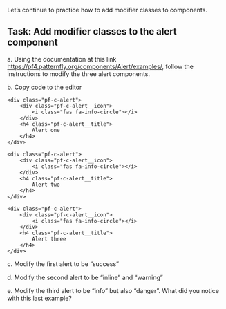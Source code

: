 Let’s continue to practice how to add modifier classes to components.

## Task: Add modifier classes to the alert component
a. Using the documentation at this link https://pf4.patternfly.org/components/Alert/examples/, follow the instructions to modify the three alert components.

b. Copy code to the editor
```
<div class="pf-c-alert">
    <div class="pf-c-alert__icon">
        <i class="fas fa-info-circle"></i>
    </div>
    <h4 class="pf-c-alert__title">
        Alert one
    </h4>
</div>

<div class="pf-c-alert">
    <div class="pf-c-alert__icon">
        <i class="fas fa-info-circle"></i>
    </div>
    <h4 class="pf-c-alert__title">
        Alert two
    </h4>
</div>

<div class="pf-c-alert">
    <div class="pf-c-alert__icon">
        <i class="fas fa-info-circle"></i>
    </div>
    <h4 class="pf-c-alert__title">
        Alert three
    </h4>
</div>
```
c. Modify the first alert to be “success”

d. Modify the second alert to be “inline” and “warning”

e. Modify the third alert to be “info” but also “danger”. What did you notice with this last example?
